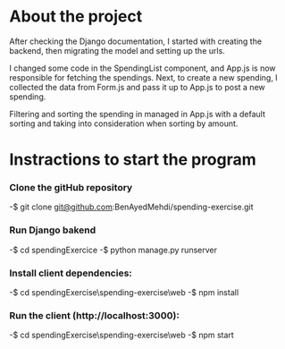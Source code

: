 # About the project

After checking the Django documentation, I started with creating the backend, then migrating the model and setting up the urls.

I changed some code in the SpendingList component, and App.js is now responsible for fetching the spendings.
Next, to create a new spending, I collected the data from Form.js and pass it up to App.js to post a new spending.

Filtering and sorting the spending in managed in App.js with a default sorting and taking into consideration when sorting by amount.


# Instractions to start the program

###  Clone the gitHub repository
-$ git clone git@github.com:BenAyedMehdi/spending-exercise.git

### Run Django bakend
-$ cd spendingExercice 
-$ python manage.py runserver

### Install client dependencies:
-$ cd spendingExercise\spending-exercise\web
-$ npm install

### Run the client (http://localhost:3000):
-$ cd spendingExercise\spending-exercise\web
-$ npm start
